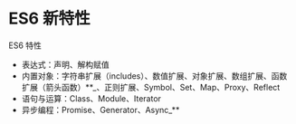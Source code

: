 # ES6 新特性

ES6 特性

- 表达式：声明、解构赋值
- 内置对象：字符串扩展（includes）、数值扩展、对象扩展、数组扩展、函数扩展（箭头函数）\*\*\_、正则扩展、Symbol、Set、Map、Proxy、Reflect
- 语句与运算：Class、Module、Iterator
- 异步编程：Promise、Generator、Async\_\*\*
